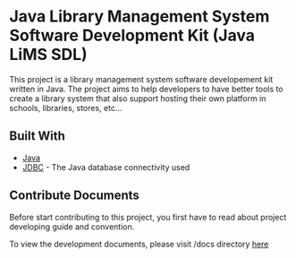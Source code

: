 # Java Library Management System Software Development Kit (Java LiMS SDL)

This project is a library management system software developement kit written in Java. The project aims to help developers to have better tools to create a library system that also support hosting their own platform in schools, libraries, stores, etc...

## Built With

- [Java](https://www.java.com/en/)
- [JDBC](https://www.oracle.com/java/technologies/jdbc.html) - The Java database connectivity used

## Contribute Documents

Before start contributing to this project, you first have to read about project developing guide and convention.

To view the development documents, please visit /docs directory [here](./docs/development.md)

